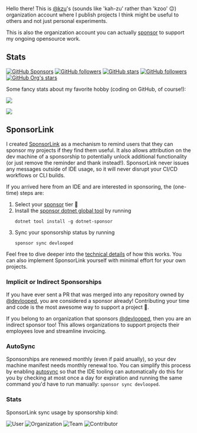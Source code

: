 Hello there! This is [@kzu](https://github.com/kzu)'s (sounds like 'kah-zu' rather than 'kzoo' 😉) organization account 
where I publish projects I think might be useful to others and not just personal experiments. 

This is also the organization account you can actually [sponsor](https://github.com/sponsors/devlooped) 
to support my ongoing opensource work.

## Stats

[![GitHub Sponsors](https://img.shields.io/github/sponsors/devlooped?style=social&logo=githubsponsors)](https://github.com/sponsors/devlooped)
[![GitHub followers](https://img.shields.io/github/followers/kzu?logo=GitHub&label=@kzu%20followers)](https://github.com/kzu)
[![GitHub stars](https://img.shields.io/github/stars/kzu?logo=GitHub&label=@kzu%20stars&affiliations=OWNER,COLLABORATOR&color=FFC83D)](https://github.com/kzu)
[![GitHub followers](https://img.shields.io/github/followers/devlooped?logo=GitHub&label=@devlooped%20followers)](https://github.com/devlooped)
[![GitHub Org's stars](https://img.shields.io/github/stars/devlooped?logo=GitHub&label=@devlooped%20stars)](https://github.com/devlooped)

Some fancy stats about my favorite hobby (coding on GitHub, of course!):

<p>
<picture>
  <source
    srcset="https://github-readme-stats.vercel.app/api?username=kzu&show_icons=true&locale=en&show=discussions_answered&theme=dark&custom_title=Kzu%20Stats%20In%20A%20Nutshell"
    media="(prefers-color-scheme: dark)" />
  <source
    srcset="https://github-readme-stats.vercel.app/api?username=kzu&show_icons=true&locale=en&show=discussions_answered&custom_title=Kzu%20Stats%20In%20A%20Nutshell"
    media="(prefers-color-scheme: light), (prefers-color-scheme: no-preference)" />
  <img align="center" src="https://github-readme-stats.vercel.app/api?username=kzu&show_icons=true&locale=en&show=discussions_answered&custom_title=Kzu%20Stats%20In%20A%20Nutshell" />
</picture>
</p>

<p>
<picture>
  <source
    srcset="https://github-readme-streak-stats.herokuapp.com/?user=kzu&theme=dark"
    media="(prefers-color-scheme: dark)" />
  <source
    srcset="https://github-readme-streak-stats.herokuapp.com/?user=kzu"
    media="(prefers-color-scheme: light), (prefers-color-scheme: no-preference)" />
  <img align="center" src="https://github-readme-streak-stats.herokuapp.com/?user=kzu" />
</picture>
</p>

<div id="sponsorlink"></div>

## SponsorLink

I created [SponsorLink](https://www.devlooped.com/SponsorLink/) as a mechanism to remind users that they can 
sponsor my projects if they find them useful. It also allows attribution on the dev machine of a sponsorship 
to potentially unlock additional functionality (or just remove the reminder and thank instead!). SponsorLink 
never issues any messages outside of IDE usage, so it will never disrupt your CI/CD workflows or CLI builds.

If you arrived here from an IDE and are interested in sponsoring, the (one-time) steps are:

1. Select your [sponsor](https://github.com/sponsors/devlooped) tier 🙏
1. Install the [sponsor dotnet global tool](https://nuget.org/packages/dotnet-sponsor) by running
   ```shell
   dotnet tool install -g dotnet-sponsor
   ```
4. Sync your sponsorship status by running
   ```shell
   sponsor sync devlooped
   ```

Feel free to dive deeper into the [technical details](https://www.devlooped.com/SponsorLink/github.html) of how 
this works. You can also implement SponsorLink yourself with minimal effort for your own projects.

### Implicit or Indirect Sponsorships

If you have ever sent a PR that was merged into any repository owned by [@devlooped](https://github.com/devlooped), 
you are considered a sponsor already! Contributing your time and code is the most awesome way to support a project 🫶.

If you belong to an organization that sponsors [@devlooped](https://github.com/sponsors/devlooped), then you are 
an indirect sponsor too! This allows organizations to support projects their employees love and streamline invoicing.

<div id="autosync"></div>

### AutoSync

Sponsorships are renewed monthly (even if paid anually), so your dev machine manifest needs monthly renewal too.
You can simplify this process by enabling [autosync](https://www.devlooped.com/SponsorLink/github.html#auto-sync) 
so that the IDE tooling can automatically do this for you by checking at most once a day for expiration and running 
the same command you'd have to run manually: `sponsor sync devlooped`.

### Stats

SponsorLink sync usage by sponsorship kind:

![User](https://img.shields.io/endpoint?color=ea4aaa&url=https%3A%2F%2Fsponsorlink.devlooped.com%2Fbadge%3Fuser)
![Organization](https://img.shields.io/endpoint?color=green&url=https%3A%2F%2Fsponsorlink.devlooped.com%2Fbadge%3Forg)
![Team](https://img.shields.io/endpoint?color=8A2BE2&url=https%3A%2F%2Fsponsorlink.devlooped.com%2Fbadge%3Fteam)
![Contributor](https://img.shields.io/endpoint?color=blue&url=https%3A%2F%2Fsponsorlink.devlooped.com%2Fbadge%3Fcontrib)
